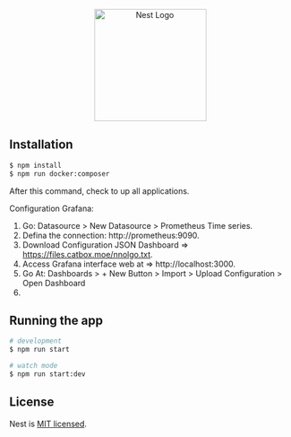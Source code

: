 <p align="center">
  <a href="http://nestjs.com/" target="blank"><img src="https://nestjs.com/img/logo-small.svg" width="200" alt="Nest Logo" /></a>
</p>

[circleci-image]: https://img.shields.io/circleci/build/github/nestjs/nest/master?token=abc123def456
[circleci-url]: https://circleci.com/gh/nestjs/nest


## Installation

```bash
$ npm install
$ npm run docker:composer
```

After this command, check to up all applications. 

Configuration Grafana:

1. Go: Datasource >  New Datasource > Prometheus Time series.
2. Defina the connection: http://prometheus:9090.
3. Download Configuration JSON Dashboard => https://files.catbox.moe/nnolgo.txt.
4. Access Grafana interface web at => http://localhost:3000.
5. Go At: Dashboards > + New Button > Import > Upload Configuration > Open Dashboard
6. 

## Running the app

```bash
# development
$ npm run start

# watch mode
$ npm run start:dev
```


## License

Nest is [MIT licensed](LICENSE).

